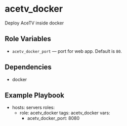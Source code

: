 acetv_docker
=========

Deploy AceTV inside docker

Role Variables
--------------

* `acetv_docker_port` — port for web app. Default is `80`.

Dependencies
------------

* docker

Example Playbook
----------------

- hosts: servers
  roles:
    - role: acetv_docker
      tags: acetv_docker
      vars:
        - acetv_docker_port: 8080

